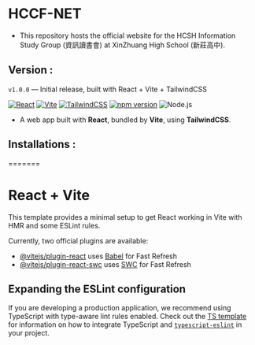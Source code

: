 # HCCF-NET

- This repository hosts the official website for the HCSH Information Study Group (資訊讀書會) at XinZhuang High School (新莊高中).

## Version :
`v1.0.0` — Initial release, built with React + Vite + TailwindCSS

[![React](https://img.shields.io/npm/v/react?logo=react&logoColor=white&color=61DAFB)](https://github.com/facebook/react)
[![Vite](https://img.shields.io/npm/v/vite?logo=vite&logoColor=white&color=646CFF)](https://github.com/vitejs/vite)
[![TailwindCSS](https://img.shields.io/npm/v/tailwindcss?logo=tailwind-css&logoColor=white&color=06B6D4)](https://github.com/tailwindlabs/tailwindcss)
[![npm version](https://img.shields.io/npm/v/your-package-name?logo=npm&logoColor=white&color=CB3837)](https://www.npmjs.com/package/your-package-name)
![Node.js](https://img.shields.io/badge/Node.js-%3E=18.0.0-339933?logo=node.js&logoColor=white)

- A web app built with **React**, bundled by **Vite**, using **TailwindCSS**.

## Installations :


=======
# React + Vite

This template provides a minimal setup to get React working in Vite with HMR and some ESLint rules.

Currently, two official plugins are available:

- [@vitejs/plugin-react](https://github.com/vitejs/vite-plugin-react/blob/main/packages/plugin-react) uses [Babel](https://babeljs.io/) for Fast Refresh
- [@vitejs/plugin-react-swc](https://github.com/vitejs/vite-plugin-react/blob/main/packages/plugin-react-swc) uses [SWC](https://swc.rs/) for Fast Refresh

## Expanding the ESLint configuration

If you are developing a production application, we recommend using TypeScript with type-aware lint rules enabled. Check out the [TS template](https://github.com/vitejs/vite/tree/main/packages/create-vite/template-react-ts) for information on how to integrate TypeScript and [`typescript-eslint`](https://typescript-eslint.io) in your project.
